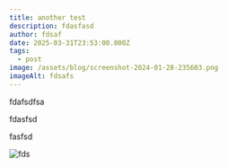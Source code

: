 ```yaml
---
title: another test
description: fdasfasd
author: fdsaf
date: 2025-03-31T23:53:00.000Z
tags:
  - post
image: /assets/blog/screenshot-2024-01-28-235603.png
imageAlt: fdsafs
---
```

fdafsdfsa

fdasfsd

fasfsd

![fds](/assets/blog/screenshot-2024-02-02-001821.png "fdsaf")
